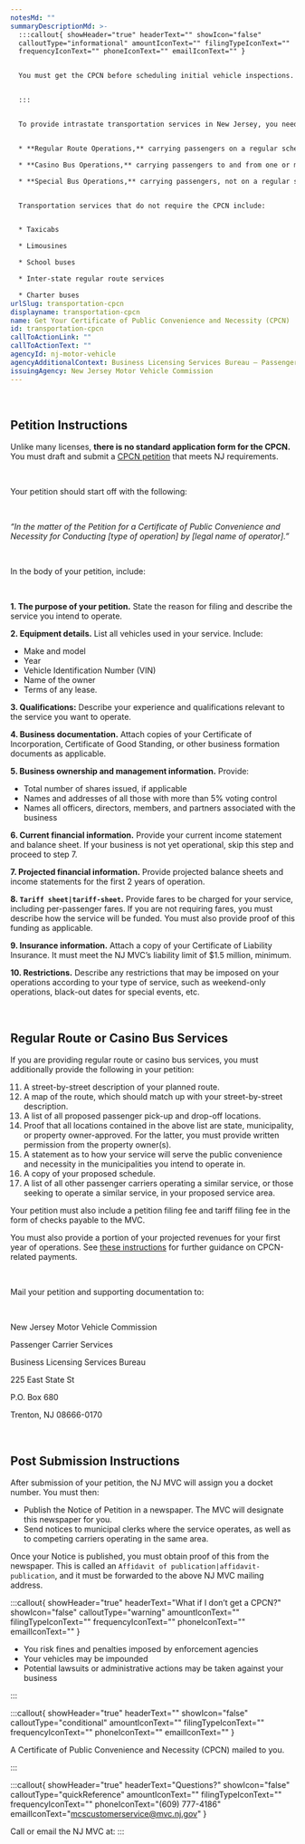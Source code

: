 ```yaml
---
notesMd: ""
summaryDescriptionMd: >-
  :::callout{ showHeader="true" headerText="" showIcon="false"
  calloutType="informational" amountIconText="" filingTypeIconText=""
  frequencyIconText="" phoneIconText="" emailIconText="" }


  You must get the CPCN before scheduling initial vehicle inspections. The CPCN is also needed before registering vehicles with the NJ MVC.


  :::


  To provide intrastate transportation services in New Jersey, you need a Certificate of Public Convenience and Necessity (CPCN). Transportation services that require a CPCN include:


  * **Regular Route Operations,** carrying passengers on a regular schedule between fixed points in NJ for compensation. This service can be open to the public or restricted to a specific group.

  * **Casino Bus Operations,** carrying passengers to and from one or more casinos in Atlantic City.

  * **Special Bus Operations,** carrying passengers, not on a regular schedule, to or from a place in NJ for per-person compensation. The compensation may include special discounts or premiums for attractions that are served by the route. These trips are offered and arranged by the owner of the bus company.


  Transportation services that do not require the CPCN include: 


  * Taxicabs

  * Limousines

  * School buses

  * Inter-state regular route services

  * Charter buses
urlSlug: transportation-cpcn
displayname: transportation-cpcn
name: Get Your Certificate of Public Convenience and Necessity (CPCN)
id: transportation-cpcn
callToActionLink: ""
callToActionText: ""
agencyId: nj-motor-vehicle
agencyAdditionalContext: Business Licensing Services Bureau – Passenger Carrier Unit
issuingAgency: New Jersey Motor Vehicle Commission
---
```

&nbsp;

## Petition Instructions

Unlike many licenses, **there is no standard application form for the CPCN.** You must draft and submit a [CPCN petition](https://www.nj.gov/mvc/pdf/business/cpcn_instructions.pdf) that meets NJ requirements.

&nbsp;

Your petition should start off with the following:

&nbsp;

*“In the matter of the Petition for a Certificate of Public Convenience and Necessity for Conducting \[type of operation] by \[legal name of operator].​”*

&nbsp;

In the body of your petition, include:​

&nbsp;

**1. The purpose of your petition.** State the reason for filing and describe the service you intend to operate.

**2. Equipment details.** List all vehicles used in your service. Include:

* Make and model
* Year
* Vehicle Identification Number (VIN)
* Name of the owner
* Terms of any lease.

**3. Qualifications:** Describe your experience and qualifications relevant to the service you want to operate.

**4. Business documentation.** Attach copies of your Certificate of Incorporation, Certificate of Good Standing, or other business formation documents as applicable.

**5. Business ownership and management information.** Provide:

* Total number of shares issued, if applicable
* Names and addresses of all those with more than 5% voting control
* Names all officers, directors, members, and partners associated with the business

**6. Current financial information.** Provide your current income statement and balance sheet. If your business is not yet operational, skip this step and proceed to step 7.

**7. Projected financial information.** Provide projected balance sheets and income statements for the first 2 years of operation.

**8. `Tariff sheet|tariff-sheet`.** Provide fares to be charged for your service, including per-passenger fares. If you are not requiring fares, you must describe how the service will be funded. You must also provide proof of this funding as applicable.

**9. Insurance information.** Attach a copy of your Certificate of Liability Insurance. It must meet the NJ MVC’s liability limit of $1.5 million, minimum.

**10. Restrictions.** Describe any restrictions that may be imposed on your operations according to your type of service, such as weekend-only operations, black-out dates for special events, etc.

&nbsp;

## Regular Route or Casino Bus Services

If you are providing regular route or casino bus services, you must additionally provide the following in your petition:

11. A street-by-street description of your planned route.
12. A map of the route, which should match up with your street-by-street description.
13. A list of all proposed passenger pick-up and drop-off locations.
14. Proof that all locations contained in the above list are state, municipality, or property owner-approved. For the latter, you must provide written permission from the property owner(s).
15. A statement as to how your service will serve the public convenience and necessity in the municipalities you intend to operate in.
16. A copy of your proposed schedule.
17. A list of all other passenger carriers operating a similar service, or those seeking to operate a similar service, in your proposed service area.

Your petition must also include a petition filing fee and tariff filing fee in the form of checks payable to the MVC.

You must also provide a portion of your projected revenues for your first year of operations. See [these instructions](https://www.nj.gov/mvc/pdf/business/CMC-25.pdf) for further guidance on CPCN-related payments.

&nbsp;

Mail your petition and supporting documentation to:

&nbsp;

New Jersey Motor Vehicle Commission
&nbsp;

Passenger Carrier Services
&nbsp;

Business Licensing Services Bureau
&nbsp;

225 East State St
&nbsp;

P.O. Box 680
&nbsp;

Trenton, NJ 08666-0170
&nbsp;

&nbsp;

## Post Submission Instructions

After submission of your petition, the NJ MVC will assign you a docket number. You must then:

* Publish the Notice of Petition in a newspaper. The MVC will designate this newspaper for you.
* Send notices to municipal clerks where the service operates, as well as to competing carriers operating in the same area.

Once your Notice is published, you must obtain proof of this from the newspaper. This is called an `Affidavit of publication|affidavit-publication`, and it must be forwarded to the above NJ MVC mailing address.

:::callout{ showHeader="true" headerText="What if I don’t get a CPCN?" showIcon="false" calloutType="warning" amountIconText="" filingTypeIconText="" frequencyIconText="" phoneIconText="" emailIconText="" }

* You risk fines and penalties imposed by enforcement agencies
* Your vehicles may be impounded
* Potential lawsuits or administrative actions may be taken against your business

:::

:::callout{ showHeader="true" headerText="" showIcon="false" calloutType="conditional" amountIconText="" filingTypeIconText="" frequencyIconText="" phoneIconText="" emailIconText="" }

A Certificate of Public Convenience and Necessity (CPCN) mailed to you.

:::

:::callout{ showHeader="true" headerText="Questions?" showIcon="false" calloutType="quickReference" amountIconText="" filingTypeIconText="" frequencyIconText="" phoneIconText="(609) 777-4186" emailIconText="mcscustomerservice@mvc.nj.gov" }

Call or email the NJ MVC at:
:::